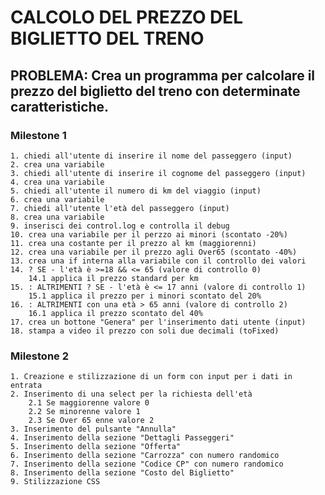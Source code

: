 # CALCOLO DEL PREZZO DEL BIGLIETTO DEL TRENO
## PROBLEMA: Crea un programma per calcolare il prezzo del biglietto del treno con determinate caratteristiche.

### Milestone 1
    1. chiedi all'utente di inserire il nome del passeggero (input)
    2. crea una variabile
    3. chiedi all'utente di inserire il cognome del passeggero (input)
    4. crea una variabile
    5. chiedi all'utente il numero di km del viaggio (input)
    6. crea una variabile
    7. chiedi all'utente l'età del passeggero (input)
    8. crea una variabile
    9. inserisci dei control.log e controlla il debug
    10. crea una variabile per il perzzo ai minori (scontato -20%)
    11. crea una costante per il prezzo al km (maggiorenni)
    12. crea una variabile per il prezzo agli Over65 (scontato -40%)
    13. crea una if interna alla variabile con il controllo dei valori
    14. ? SE - l'età è >=18 && <= 65 (valore di controllo 0)
        14.1 applica il prezzo standard per km
    15. : ALTRIMENTI ? SE - l'età è <= 17 anni (valore di controllo 1)
        15.1 applica il prezzo per i minori scontato del 20%
    16. : ALTRIMENTI con una età > 65 anni (valore di controllo 2) 
        16.1 applica il prezzo scontato del 40%
    17. crea un bottone "Genera" per l'inserimento dati utente (input)
    18. stampa a video il prezzo con soli due decimali (toFixed)

### Milestone 2
    1. Creazione e stilizzazione di un form con input per i dati in entrata
    2. Inserimento di una select per la richiesta dell'età
        2.1 Se maggiorenne valore 0
        2.2 Se minorenne valore 1
        2.3 Se Over 65 enne valore 2
    3. Inserimento del pulsante "Annulla"
    4. Inserimento della sezione "Dettagli Passeggeri"
    5. Inserimento della sezione "Offerta"
    6. Inserimento della sezione "Carrozza" con numero randomico
    7. Inserimento della sezione "Codice CP" con numero randomico
    8. Inserimento della sezione "Costo del Biglietto"
    9. Stilizzazione CSS 
